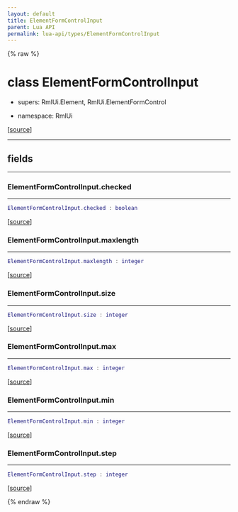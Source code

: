 ```yaml
---
layout: default
title: ElementFormControlInput
parent: Lua API
permalink: lua-api/types/ElementFormControlInput
---
```


{% raw %}

# class ElementFormControlInput


- supers: RmlUi.Element, RmlUi.ElementFormControl


- namespace: RmlUi



[<a href="https://github.com/beyond-all-reason/RecoilEngine/blob/b4d0041e4c68c34dace9abf492f9193d28ef5d7e/rts/Rml/SolLua/bind/ElementForm.cpp#L178-L180" target="_blank">source</a>]







---



## fields
---

### ElementFormControlInput.checked
---
```lua
ElementFormControlInput.checked : boolean
```



[<a href="https://github.com/beyond-all-reason/RecoilEngine/blob/b4d0041e4c68c34dace9abf492f9193d28ef5d7e/rts/Rml/SolLua/bind/ElementForm.cpp#L183-L183" target="_blank">source</a>]








### ElementFormControlInput.maxlength
---
```lua
ElementFormControlInput.maxlength : integer
```



[<a href="https://github.com/beyond-all-reason/RecoilEngine/blob/b4d0041e4c68c34dace9abf492f9193d28ef5d7e/rts/Rml/SolLua/bind/ElementForm.cpp#L185-L185" target="_blank">source</a>]








### ElementFormControlInput.size
---
```lua
ElementFormControlInput.size : integer
```



[<a href="https://github.com/beyond-all-reason/RecoilEngine/blob/b4d0041e4c68c34dace9abf492f9193d28ef5d7e/rts/Rml/SolLua/bind/ElementForm.cpp#L187-L187" target="_blank">source</a>]








### ElementFormControlInput.max
---
```lua
ElementFormControlInput.max : integer
```



[<a href="https://github.com/beyond-all-reason/RecoilEngine/blob/b4d0041e4c68c34dace9abf492f9193d28ef5d7e/rts/Rml/SolLua/bind/ElementForm.cpp#L189-L189" target="_blank">source</a>]








### ElementFormControlInput.min
---
```lua
ElementFormControlInput.min : integer
```



[<a href="https://github.com/beyond-all-reason/RecoilEngine/blob/b4d0041e4c68c34dace9abf492f9193d28ef5d7e/rts/Rml/SolLua/bind/ElementForm.cpp#L191-L191" target="_blank">source</a>]








### ElementFormControlInput.step
---
```lua
ElementFormControlInput.step : integer
```



[<a href="https://github.com/beyond-all-reason/RecoilEngine/blob/b4d0041e4c68c34dace9abf492f9193d28ef5d7e/rts/Rml/SolLua/bind/ElementForm.cpp#L193-L193" target="_blank">source</a>]










{% endraw %}